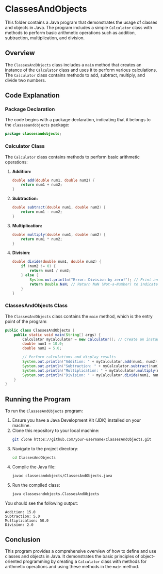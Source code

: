 # ClassesAndObjects

This folder contains a Java program that demonstrates the usage of classes and objects in Java. The program includes a simple `Calculator` class with methods to perform basic arithmetic operations such as addition, subtraction, multiplication, and division.

## Overview

The `ClassesAndObjects` class includes a `main` method that creates an instance of the `Calculator` class and uses it to perform various calculations. The `Calculator` class contains methods to add, subtract, multiply, and divide two numbers.

## Code Explanation

### Package Declaration

The code begins with a package declaration, indicating that it belongs to the `classesandobjects` package:
```java
package classesandobjects;
```

### Calculator Class

The `Calculator` class contains methods to perform basic arithmetic operations:

1. **Addition:**
   ```java
   double add(double num1, double num2) {
       return num1 + num2;
   }
   ```

2. **Subtraction:**
   ```java
   double subtract(double num1, double num2) {
       return num1 - num2;
   }
   ```

3. **Multiplication:**
   ```java
   double multiply(double num1, double num2) {
       return num1 * num2;
   }
   ```

4. **Division:**
   ```java
   double divide(double num1, double num2) {
       if (num2 != 0) {
           return num1 / num2;
       } else {
           System.out.println("Error: Division by zero!"); // Print an error message
           return Double.NaN; // Return NaN (Not-a-Number) to indicate an invalid result
       }
   }
   ```

### ClassesAndObjects Class

The `ClassesAndObjects` class contains the `main` method, which is the entry point of the program:
```java
public class ClassesAndObjects {
    public static void main(String[] args) {
        Calculator myCalculator = new Calculator(); // Create an instance of the Calculator class
        double num1 = 10.0;
        double num2 = 5.0;

        // Perform calculations and display results
        System.out.println("Addition: " + myCalculator.add(num1, num2));
        System.out.println("Subtraction: " + myCalculator.subtract(num1, num2));
        System.out.println("Multiplication: " + myCalculator.multiply(num1, num2));
        System.out.println("Division: " + myCalculator.divide(num1, num2));
    }
}
```

## Running the Program

To run the `ClassesAndObjects` program:

1. Ensure you have a Java Development Kit (JDK) installed on your machine.
2. Clone this repository to your local machine:
   ```sh
   git clone https://github.com/your-username/ClassesAndObjects.git
   ```
3. Navigate to the project directory:
   ```sh
   cd ClassesAndObjects
   ```
4. Compile the Java file:
   ```sh
   javac classesandobjects/ClassesAndObjects.java
   ```
5. Run the compiled class:
   ```sh
   java classesandobjects.ClassesAndObjects
   ```

You should see the following output:
```
Addition: 15.0
Subtraction: 5.0
Multiplication: 50.0
Division: 2.0
```

## Conclusion

This program provides a comprehensive overview of how to define and use classes and objects in Java. It demonstrates the basic principles of object-oriented programming by creating a `Calculator` class with methods for arithmetic operations and using these methods in the `main` method.